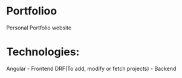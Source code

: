 # Portfolioo

Personal Portfolio website


# Technologies:
Angular - Frontend
DRF(To add, modify or fetch projects) - Backend



